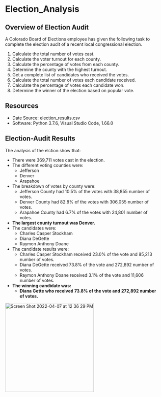 # Election_Analysis

## Overview of Election Audit
A Colorado Board of Elections employee has given the following task to complete the election audit of a recent local congressional election.

1. Calculate the total number of votes cast.
2. Calculate the voter turnout for each county.
3. Calculate the percentage of votes from each county.
4. Determine the county with the highest turnout.
5. Get a complete list of candidates who received the votes.
6. Calculate the total number of votes each candidate received.
7. Calculate the percentage of votes each candidate won.
8. Determine the winner of the election based on popular vote.

## Resources
- Date Source: election_results.csv
- Software: Python 3.7.6, Visual Studio Code, 1.66.0

## Election-Audit Results
The analysis of the elction show that:
- There were 369,711 votes cast in the election.
- The different voting counties were:
   - Jefferson
   - Denver
   - Arapahoe
- The breakdown of votes by county were:
   - Jefferson County had 10.5% of the votes with 38,855 number of votes.
   - Denver County had 82.8% of the votes with 306,055 number of votes.
   - Arapahoe County had 6.7% of the votes with 24,801 number of votes.
- **The largest county turnout was Denver.**
- The candidates were:
   - Charles Casper Stockham
   - Diana DeGette
   - Raymon Anthony Doane
- The candidate results were:
   - Charles Casper Stockham received 23.0% of the vote and 85,213 number of votes.
   - Diana DeGette received 73.8% of the vote and 272,892 number of votes.
   - Raymon Anthony Doane received 3.1% of the vote and 11,606 number of votes.
- **The winning candidate was:**
   - **Diana Gette who received 73.8% of the vote and 272,892 number of votes.**
<img width="289" alt="Screen Shot 2022-04-07 at 12 36 29 PM" src="https://user-images.githubusercontent.com/101950175/162282647-c9d2a70b-a417-4eb7-9242-0a68c7e03d99.png">

